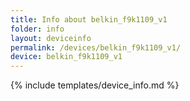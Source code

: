 ```yaml
---
title: Info about belkin_f9k1109_v1
folder: info
layout: deviceinfo
permalink: /devices/belkin_f9k1109_v1/
device: belkin_f9k1109_v1
---
```

{% include templates/device_info.md %}
